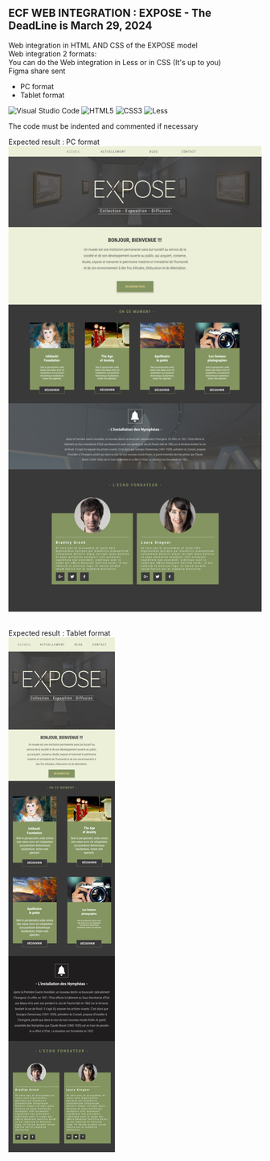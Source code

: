 ## ECF WEB INTEGRATION : EXPOSE - The DeadLine is March 29, 2024
Web integration in HTML AND CSS of the EXPOSE model<br>
Web integration 2 formats: <br>
You can do the Web integration in Less or in CSS (It's up to you)<br>
Figma share sent

* PC format
* Tablet format


![Visual Studio Code](https://img.shields.io/badge/Visual%20Studio%20Code-0078d7.svg?style=for-the-badge&logo=visual-studio-code&logoColor=white) ![HTML5](https://img.shields.io/badge/html5-%23E34F26.svg?style=for-the-badge&logo=html5&logoColor=white) ![CSS3](https://img.shields.io/badge/css3-%231572B6.svg?style=for-the-badge&logo=css3&logoColor=white) ![Less](https://img.shields.io/badge/less-2B4C80?style=for-the-badge&logo=less&logoColor=white)

The code must be indented and commented if necessary

Expected result : PC format
![Expose](profile/img/expose-pc.jpg)&nbsp;&nbsp;

Expected result : Tablet format <br>
![Expose](profile/img/expose-tablette.jpg)&nbsp;&nbsp;
